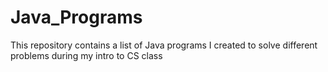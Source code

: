 # Java_Programs
This repository contains a list of Java programs I created to solve different problems during my intro to CS class
